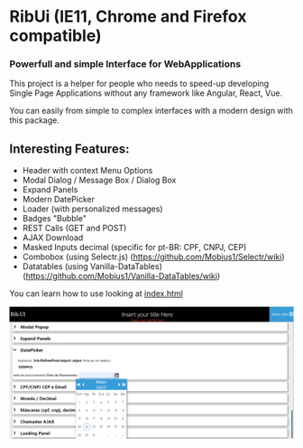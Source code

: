 # RibUi (IE11, Chrome and Firefox compatible)
### Powerfull and simple Interface for WebApplications

This project is a helper for people who needs to speed-up developing Single Page Applications without any framework like Angular, React, Vue.


You can easily from simple to complex interfaces with a modern design with this package. 

## Interesting Features:

+ Header with context Menu Options
+ Modal Dialog / Message Box / Dialog Box
+ Expand Panels
+ Modern DatePicker
+ Loader (with personalized messages)
+ Badges "Bubble"
+ REST Calls (GET and POST)
+ AJAX Download
+ Masked Inputs decimal (specific for pt-BR: CPF, CNPJ, CEP)
+ Combobox (using Selectr.js) (https://github.com/Mobius1/Selectr/wiki)
+ Datatables (using Vanilla-DataTables) (https://github.com/Mobius1/Vanilla-DataTables/wiki)

You can learn how to use looking at [index.html](https://ribeiroelber.github.io/RibUi/)


![RibUI image](/ribUI.png "RibUI image")

